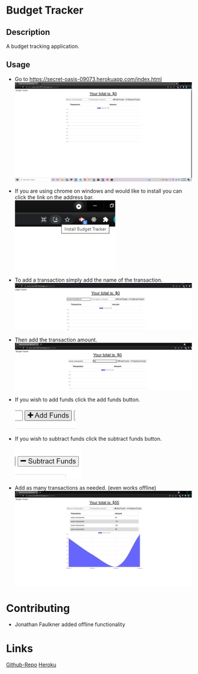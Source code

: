 # Budget Tracker

## Description

A budget tracking application.

## Usage

* Go to https://secret-oasis-09073.herokuapp.com/index.html 
![new-budget](screenshots/new-budget.png)

* If you are using chrome on windows and would like to install you can click the link on the address bar.
![install-for-windows](screenshots/install.png)

* To add a transaction simply add the name of the transaction.
![transaction-name](screenshots/transaction-name.png)

* Then add the transaction amount.
![transaction-amount](screenshots/transaction-amount.png)

* If you wish to add funds click the add funds button.
![add-funds](screenshots/add-funds.png)

* If you wish to subtract funds click the subtract funds button.
![subtract-funds](screenshots/subtract-funds.png)

* Add as many transactions as needed. (even works offline)
![transactions](screenshots/transactions.png)

# Contributing

* Jonathan Faulkner
added offline functionality

# Links
[Github-Repo](https://github.com/JonnyFaulkner/budget-tracker)
[Heroku](https://secret-oasis-09073.herokuapp.com/index.html)

